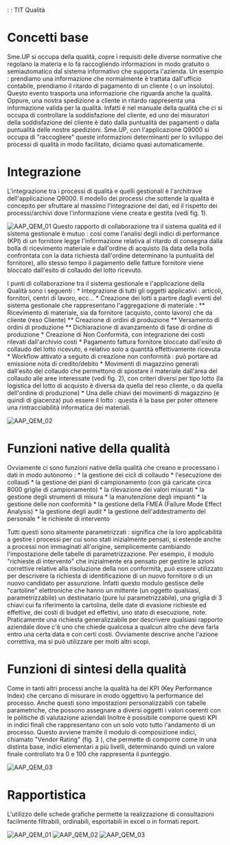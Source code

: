  :  : TIT Qualità
# Concetti base
Sme.UP si occupa della qualità, copre i requisiti delle diverse normative che regolano la materia e lo fa raccogliendo informazioni in modo gratuito o semiautomatico dal sistema informativo che supporta l'azienda. Un esempio :  prendiamo una informazione che normalmente è trattata dall'ufficio contabile, prendiamo il ritardo di pagamento di un cliente ( o un insoluto). Questo evento trasporta una informazione che riguarda anche la qualità. Oppure, una nostra spedizione a cliente in ritardo rappresenta una informazione valida per la qualità. Infatti è nel manuale della qualità che ci si occupa di controllare la soddisfazione del cliente, ed uno dei misuratori della soddisfazione del cliente è dato dalla puntualità dei pagamenti o dalla puntualità delle nostre spedizioni.
Sme.UP, con l'applicazione Q9000 si occupa di "raccogliere" queste informazioni determinanti per lo sviluppo dei processi di qualità in modo facilitato, diciamo quasi automaticamente.

# Integrazione
L'integrazione tra i processi di qualità e quelli gestionali è l'architrave dell'applicazione Q9000. Il modello dei processi che sottende la qualità è concepito per sfruttare al massimo l'integrazione dei dati, ed il rispetto dei processi/archivi dove l'informazione viene creata e gestita (vedi fig. 1).

![AAP_QEM_01](https://doc.smeup.com/immagini/MBDOC_VIS-AAQEM/AAP_QEM_01.png)
Questo rapporto di collaborazione tra il sistema qualità ed il sistema gestionale è mutuo :  così come l'analisi degli indici di performance (KPI) di un fornitore legge l'informazione relativa al ritardo di consegna dalla bolla di ricevimento materiale e dall'ordine di acquisto (la data della bolla confrontata con la data richiesta dall'ordine determinano la puntualità del fornitore), allo stesso tempo il pagamento delle fatture fornitore viene bloccato dall'esito di collaudo del lotto ricevuto.

I punti di collaborazione tra il sistema gestionale e l'applicazione della Qualità sono i seguenti : 
 \* Integrazione di tutti gli oggetti applicativi :  articoli, fornitori, centri di lavoro, ecc...
 \* Creazione dei lotti a partire dagli eventi del sistema gestionale che rappresentano l'aggregazione di materiale : 
 \*\* Ricevimento di materiale, sia da fornitore (acquisto, conto lavoro) che da cliente (reso Cliente)
 \*\* Creazione di ordini di produzione
 \*\* Versamento di ordini di produzione
 \*\* Dichiarazione di avanzamento di fase di ordine di produzione
 \* Creazione di Non Conformità, con integrazione dei costi rilevati dall'archivio costi
 \* Pagamento fattura fornitore bloccato dall'esito di collaudo del lotto ricevuto, e relativo solo a quantità effettivamente ricevuta
 \* Workflow attivato a seguito di creazione non conformità :  può portare ad emissione nota di credito/debito
 \* Movimenti di magazzino generati dall'esito del collaudo che permettono di spostare il materiale dall'area del collaudo alle aree interessate (vedi fig. 2), con criteri diversi per tipo lotto (la logistica del lotto di acquisto è diversa da quella del reso cliente, o da quella dell'ordine di produzione)
 \* Una delle chiavi dei movimenti di magazzino (e quindi di giacenza) può essere il lotto :  questa è la base per poter ottenere una rintracciabilità informatica dei materiali.

![AAP_QEM_02](https://doc.smeup.com/immagini/MBDOC_VIS-AAQEM/AAP_QEM_02.png)
# Funzioni native della qualità
Ovviamente ci sono funzioni native della qualità che creano e processano i dati in modo autonomo : 
 \* la gestione dei cicli di collaudo
 \* l'esecuzione dei collaudi
 \* la gestione dei piani di campionamento (con già caricate circa 8000 griglie di campionamento)
 \* la rilevazione dei valori misurati
 \* la gestione degli strumenti di misura
 \* la manutenzione degli impianti
 \* la gestione delle non conformità
 \* la gestione della FMEA (Failure Mode Effect Analysis)
 \* la gestione degli audit
 \* la gestione dell'addestramento del personale
 \* le richieste di intervento

Tutti questi sono altamente parametrizzati :  significa che la loro applicabilità a gestire i processi per cui sono stati inizialmente pensati, si estende anche a processi non immaginati all'origine, semplicemente cambiando l'impostazione delle tabelle di parametrizzazione. Per esempio, il modulo "richieste di intervento" che inizialmente era pensato per gestire le azioni correttive relative alla risoluzione della non conformità, può essere utilizzato per descrivere la richiesta di identificazione di un nuovo fornitore o di un nuovo candidato per assunzione. Infatti questo modulo gestisce delle "cartoline" elettroniche che hanno un mittente (un oggetto qualsiasi, parametrizzabile) un destinatario (pure lui parametrizzabile), una griglia di 3 chiavi cui fa riferimento la cartolina, delle date di evasione richieste ed effettive, dei costi di budget ed effettivi, uno stato di esecuzione, note. Praticamente una richiesta generalizzabile per descrivere qualsiasi rapporto aziendale dove c'è uno che chiede qualcosa a qualcun altro che deve farla entro una certa data e con certi costi. Ovviamente descrive anche l'azione correttiva, ma si può utilizzare per molti altri scopi.

# Funzioni di sintesi della qualità
Come in tanti altri processi anche la qualità ha dei KPI (Key Performance Index) che cercano di misurare in modo oggettivo la performance del processo. Anche questi sono impostazioni personalizzabili con tabelle parametriche, che  possono assegnare a diversi oggetti i valori coerenti con le politiche di valutazione aziendali
Inoltre è possibile comporre questi KPI in indici finali che rappresentano con un solo voto tutto l'andamento di un processo.
Questo avviene tramite il modulo di composizione indici, chiamato "Vendor Rating" (fig. 3 ), che permette di comporre come in una distinta base, indici elementari a più livelli, determinando quindi un valore finale controllato tra 0 e 100 che  rappresenta il punteggio.

![AAP_QEM_03](https://doc.smeup.com/immagini/MBDOC_VIS-AAQEM/AAP_QEM_03.png)
# Rapportistica
L'utilizzo delle schede grafiche permette la realizzazione di consultazioni facilmente filtrabili, ordinabili, esportabili in excel o in formati report.

![AAP_QEM_01](https://doc.smeup.com/immagini/MBDOC_VIS-AAQEM/AAP_QEM_01.png)
![AAP_QEM_02](https://doc.smeup.com/immagini/MBDOC_VIS-AAQEM/AAP_QEM_02.png)
![AAP_QEM_03](https://doc.smeup.com/immagini/MBDOC_VIS-AAQEM/AAP_QEM_03.png)